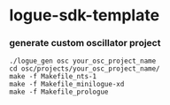 # logue-sdk-template

### generate custom oscillator project

```
./logue_gen osc your_osc_project_name
cd osc/projects/your_osc_project_name/
make -f Makefile_nts-1
make -f Makefile_minilogue-xd
make -f Makefile_prologue
```





